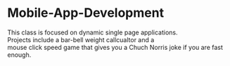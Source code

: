 # Mobile-App-Development
This class is focused on dynamic single page applications.  
Projects include a bar-bell weight callcualtor and a  
mouse click speed game that gives you a Chuch Norris joke if you are fast enough.
